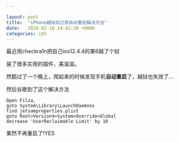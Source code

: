 ```yaml
---

layout: post
title:  "iPhone越狱后过夜自动重启解决方法"
date:   2020-02-16 14:42:30 +0800
categories: iOS
---
```


最近用checkra1n把自己ios12.4.4的果6越了个狱

装了很多实用的插件，美滋滋。

然鹅过了一个晚上，爬起来的时候发现手机**自动重启**了，越狱也失效了...

然后谷歌到了这个解决方法

```
Open Filza,
goto System\Library\LaunchDaemons
find jetsamproperties.plist 
goto Root>Version4>System>Override>Global 
decrease 'UserReclaimable Limit' by 10
```

果然不再重启了!YES